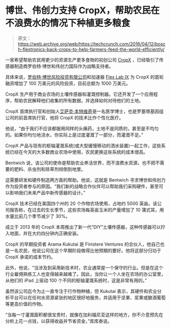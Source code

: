 # 博世、伟创力支持 CropX，帮助农民在不浪费水的情况下种植更多粮食 

> 原文：<https://web.archive.org/web/https://techcrunch.com/2016/04/12/bosch-flextronics-back-cropx-to-help-farmers-feed-the-world-efficiently/>

一家希望帮助农民用更少的资源生产更多食物的初创公司 [CropX](https://web.archive.org/web/20221025222940/https://www.cropx.com/) ，已经吸引了传感器制造商罗伯特·博世和伟创力国际作为战略支持者。

具体来说，[罗伯特·博世风险投资有限公司](https://web.archive.org/web/20221025222940/http://www.rbvc.com/en/rbvc/home/home.html)和加速器 [Flex Lab IX](https://web.archive.org/web/20221025222940/https://www.flextronics.com/how-we-think/flex-innovation) 为 CropX 的首轮融资增加了 100 万美元的风险投资，目前总额为 1000 万美元。

CropX 生产用于商业农场的土壤传感器和灌溉控制器。它还开发了一个应用程序，帮助农民解释他们收集的所有数据，并选择如何对待他们的土地。

CropX 首席执行官和创始人[艾萨克·本特维奇](https://web.archive.org/web/20221025222940/https://www.cropx.com/team-details/isaac-bentwich/)是一名医学博士，也是罗塞塔基因组公司的前首席执行官，他将 CropX 的技术比作个性化医疗。

他说，“由于我们不应该都服用同样的头痛药，土地不是同质的，甚至是不均匀的。如果你均匀地浇水，你实际上是过度灌溉了一部分，而灌溉不足。”

CropX 产品与现有的枢轴灌溉系统(或大型缓慢移动的洒水装置)一起工作，这些系统已经在今天的大多数商业农场中使用，农民更换这些系统的成本很高。

Bentwich 说，该公司的使命是帮助农业养活世界，而不浪费水资源，也不把不需要的肥料、杀虫剂和除草剂倾倒到地里。

这需要研发和硬件制造两方面的帮助。他说，这就是 Bentwich 寻求博世和伟创力作为投资者参与的原因。“我们新的战略合作伙伴可以帮助我们采购硬件，甚至可以影响我们未来产品中新传感器的设计。”

CropX 技术已经在美国四个州的 20 个作物农场使用，占地约 5000 英亩。该公司报告称，在过去的生长季节，这些农场每英亩玉米的产量增加了 10 蒲式耳，用水量比前几个季节减少了 30%。

成立于 2013 年的 CropX 本周推出了新一代“DIY”土壤传感器，这种传感器可以拧入地面，并在大约四分钟内正确安装。

CropX 的早期投资者 Arama Kukutai 是 Finistere Ventures 的合伙人，他自己也是一名农民，他说公司在这个早期阶段做得比他预期的要好。他将这部分归功于 CropX 承诺的成本节约。

此外，他说，“当涉及到采用新技术时，农业通常是一个保守的行业。但是在这个行业雇佣熟练工人也变得越来越难了。因此，当你让一个人坐在农场的办公室里，从他们的 iPad 上驱动 100 个不同的枢轴灌溉系统时，这是非常有用的。”

虽然该公司迄今为止一直专注于行作物种植，但 Kukutai 表示，其硬件和农业分析平台可以在任何水资源紧张的地区很好地服务，并适用于坚果、浆果或酿酒葡萄等更高价值的作物。

“当每一寸灌溉面积都很宝贵时，就像在加利福尼亚这样的地方，你不介意预先在分析上花一点钱，以获得收益并节省资金，”库库泰说。